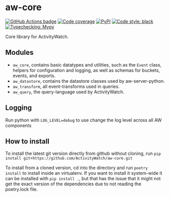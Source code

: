 aw-core
=======

[![GitHub Actions badge](https://github.com/ActivityWatch/aw-core/workflows/Build/badge.svg)](https://github.com/ActivityWatch/aw-core/actions)
[![Code coverage](https://codecov.io/gh/ActivityWatch/aw-core/branch/master/graph/badge.svg)](https://codecov.io/gh/ActivityWatch/aw-core)
[![PyPI](https://img.shields.io/pypi/v/aw-core)](https://pypi.org/project/aw-core/)
[![Code style: black](https://img.shields.io/badge/code%20style-black-000000.svg)](https://github.com/psf/black)
[![Typechecking: Mypy](http://www.mypy-lang.org/static/mypy_badge.svg)](http://mypy-lang.org/)


Core library for ActivityWatch.


## Modules

 - `aw_core`, contains basic datatypes and utilities, such as the `Event` class, helpers for configuration and logging, as well as schemas for buckets, events, and exports.
 - `aw_datastore`, contains the datastore classes used by aw-server-python.
 - `aw_transform`, all event-transforms used in queries.
 - `aw_query`, the query-language used by ActivityWatch.

## Logging

Run python with `LOG_LEVEL=debug` to use change the log level across all AW components

## How to install

To install the latest git version directly from github without cloning, run
`pip install git+https://github.com/ActivityWatch/aw-core.git`

To install from a cloned version, cd into the directory and run
`poetry install` to install inside an virtualenv. If you want to install it
system-wide it can be installed with `pip install .`, but that has the issue
that it might not get the exact version of the dependencies due to not reading
the poetry.lock file.

